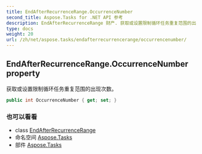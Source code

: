```yaml
---
title: EndAfterRecurrenceRange.OccurrenceNumber
second_title: Aspose.Tasks for .NET API 参考
description: EndAfterRecurrenceRange 财产. 获取或设置限制循环任务重复范围的出现次数
type: docs
weight: 20
url: /zh/net/aspose.tasks/endafterrecurrencerange/occurrencenumber/
---
```

## EndAfterRecurrenceRange.OccurrenceNumber property

获取或设置限制循环任务重复范围的出现次数。

```csharp
public int OccurrenceNumber { get; set; }
```

### 也可以看看

* class [EndAfterRecurrenceRange](../)
* 命名空间 [Aspose.Tasks](../../endafterrecurrencerange/)
* 部件 [Aspose.Tasks](../../../)


